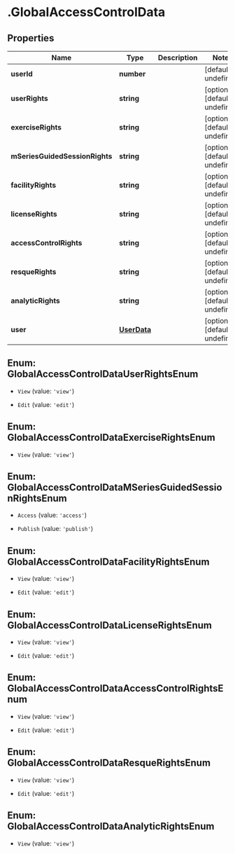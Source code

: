 # .GlobalAccessControlData

## Properties

Name | Type | Description | Notes
------------ | ------------- | ------------- | -------------
**userId** | **number** |  | [default to undefined]
**userRights** | **string** |  | [optional] [default to undefined]
**exerciseRights** | **string** |  | [optional] [default to undefined]
**mSeriesGuidedSessionRights** | **string** |  | [optional] [default to undefined]
**facilityRights** | **string** |  | [optional] [default to undefined]
**licenseRights** | **string** |  | [optional] [default to undefined]
**accessControlRights** | **string** |  | [optional] [default to undefined]
**resqueRights** | **string** |  | [optional] [default to undefined]
**analyticRights** | **string** |  | [optional] [default to undefined]
**user** | [**UserData**](UserData.md) |  | [optional] [default to undefined]



## Enum: GlobalAccessControlDataUserRightsEnum


* `View` (value: `'view'`)

* `Edit` (value: `'edit'`)





## Enum: GlobalAccessControlDataExerciseRightsEnum


* `View` (value: `'view'`)





## Enum: GlobalAccessControlDataMSeriesGuidedSessionRightsEnum


* `Access` (value: `'access'`)

* `Publish` (value: `'publish'`)





## Enum: GlobalAccessControlDataFacilityRightsEnum


* `View` (value: `'view'`)

* `Edit` (value: `'edit'`)





## Enum: GlobalAccessControlDataLicenseRightsEnum


* `View` (value: `'view'`)

* `Edit` (value: `'edit'`)





## Enum: GlobalAccessControlDataAccessControlRightsEnum


* `View` (value: `'view'`)

* `Edit` (value: `'edit'`)





## Enum: GlobalAccessControlDataResqueRightsEnum


* `View` (value: `'view'`)

* `Edit` (value: `'edit'`)





## Enum: GlobalAccessControlDataAnalyticRightsEnum


* `View` (value: `'view'`)



